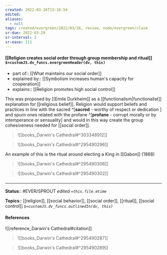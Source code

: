 ```yaml
---
created: 2022-03-26T13:18:54 
edited: 
aliases:
  - null
tags: created/evergreen/2022/03/26, review, node/evergreen/claim
sr-due: 2022-03-29
sr-interval: 2
sr-ease: 211
---
```


#### [[Religion creates social order through group membership and ritual]] `$=customJS.dv_funcs.evergreenHeader(dv, this)`

- part of:: [[What maintains our social order]]
- explained by:: [[Symbolism increases human's capacity for cooperation]]
- explains:: [[Religion promotes high social control]]

This was proposed by [[Emile Durkheim]] as a [[functionalism|functionalist]] explanation for [[religious belief]].
Religion would support beliefs and practices in line with the sacred 
^[**sacred** - worthy of respect or dedication ]
and spurn ones related with the profane
^[**profane** - corrupt morally or by intemperance or sensuality]
and would in this way create the group cohesiveness needed for [[social order]].

> ![[books_Darwin's Cathedral#^303348912]]


> ![[books_Darwin's Cathedral#^295490296]]

An example of this is the ritual around electing a King in [[Gabon]] (1868)

> ![[books_Darwin's Cathedral#^295490306]]


> ![[books_Darwin's Cathedral#^295490302]]

### <hr class="footnote"/>

**Status**:: #EVER/SPROUT
*edited `=this.file.mtime`*

**Topics**:: [[religion]], [[social behavior]], [[social order]], [[ritual]], [[social control]]
*`$=customJS.dv_funcs.outlinedIn(dv, this)`*

#### References

![[reference_Darwin's Cathedral#citation]]

> ![[books_Darwin's Cathedral#^295490287]]

> ![[books_Darwin's Cathedral#^295490289]]
